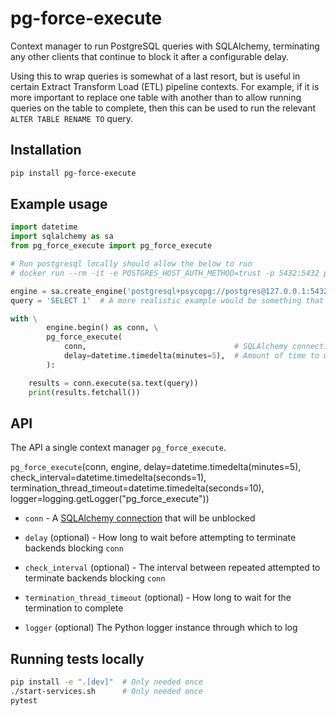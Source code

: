 # pg-force-execute

Context manager to run PostgreSQL queries with SQLAlchemy, terminating any other clients that continue to block it after a configurable delay.

Using this to wrap queries is somewhat of a last resort, but is useful in certain Extract Transform Load (ETL) pipeline contexts. For example, if it is more important to replace one table with another than to allow running queries on the table to complete, then this can be used to run the relevant `ALTER TABLE RENAME TO` query.


## Installation

```bash
pip install pg-force-execute
```


## Example usage

```python
import datetime
import sqlalchemy as sa
from pg_force_execute import pg_force_execute

# Run postgresql locally should allow the below to run
# docker run --rm -it -e POSTGRES_HOST_AUTH_METHOD=trust -p 5432:5432 postgres

engine = sa.create_engine('postgresql+psycopg://postgres@127.0.0.1:5432/')
query = 'SELECT 1'  # A more realistic example would be something that needs an exclusive lock on a table

with \
        engine.begin() as conn, \
        pg_force_execute(
            conn,                                 # SQLAlchemy connection to run the query
            delay=datetime.timedelta(minutes=5),  # Amount of time to wait before cancelling queries
        ):

    results = conn.execute(sa.text(query))
    print(results.fetchall())
```


## API

The API a single context manager `pg_force_execute`.

`pg_force_execute`(conn, engine, delay=datetime.timedelta(minutes=5), check_interval=datetime.timedelta(seconds=1), termination_thread_timeout=datetime.timedelta(seconds=10), logger=logging.getLogger("pg_force_execute"))

- `conn` - A [SQLAlchemy connection](https://docs.sqlalchemy.org/en/20/core/connections.html#sqlalchemy.engine.Connection) that will be unblocked

- `delay` (optional) - How long to wait before attempting to terminate backends blocking `conn`

- `check_interval` (optional) - The interval between repeated attempted to terminate backends blocking `conn`

- `termination_thread_timeout` (optional) - How long to wait for the termination to complete

- `logger` (optional) The Python logger instance through which to log


## Running tests locally

```bash
pip install -e ".[dev]"  # Only needed once
./start-services.sh      # Only needed once
pytest
```
